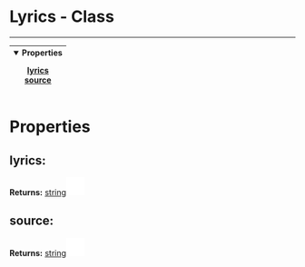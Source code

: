 <!-- This file is generated by a script. Do not edit directly -->
# Lyrics - Class


---
| <details open><summary>Properties</summary><p>[lyrics](#lyrics)<br>[source](#source)</p></details> |
| --- |



 # Properties


## lyrics:


**Returns:**
<span class="flex_return">[string![Link](../assets/img/external_link.svg)](https://developer.mozilla.org/en-US/docs/Web/JavaScript/Reference/Global_Objects/String)</span>
## source:


**Returns:**
<span class="flex_return">[string![Link](../assets/img/external_link.svg)](https://developer.mozilla.org/en-US/docs/Web/JavaScript/Reference/Global_Objects/String)</span>